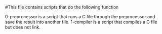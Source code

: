 #This file contains scripts that do the following function

0-preprocessor is a script that runs a C file through the preprocessor and save the result into another file.
1-compiler is a script that compiles a C file but does not link.
